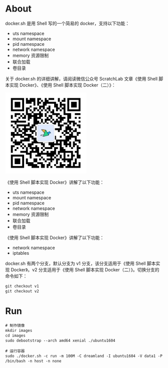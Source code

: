 # About

docker.sh 是用 Shell 写的一个简易的 docker，支持以下功能：

* uts namespace
* mount namespace
* pid namespace
* network namespace
* memory 资源限制
* 联合加载
* 卷目录

关于 docker.sh 的详细讲解，请阅读微信公众号 ScratchLab 文章《使用 Shell 脚本实现 Docker》、《使用 Shell 脚本实现 Docker（二）》：

![微信搜一搜 ScratchLab](scratchlab.jpg)

《使用 Shell 脚本实现 Docker》讲解了以下功能：

* uts namespace
* mount namespace
* pid namespace
* network namespace
* memory 资源限制
* 联合加载
* 卷目录

《使用 Shell 脚本实现 Docker》讲解了以下功能：

* network namespace
* iptables

docker.sh 有两个分支，默认分支为 v1 分支，该分支适用于《使用 Shell 脚本实现 Docker》。v2 分支适用于《使用 Shell 脚本实现 Docker（二）》。切换分支的命令如下：

```
git checkout v1
git checkout v2
```

# Run

```
# 制作镜像
mkdir images
cd images
sudo debootstrap --arch amd64 xenial ./ubuntu1604

# 运行容器
sudo ./docker.sh -c run -m 100M -C dreamland -I ubuntu1604 -V data1 -P /bin/bash -n host -n none
```
